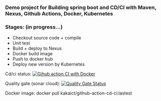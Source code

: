 ### Demo project for Building spring boot and CD/CI with Maven, Nexus, Github Actions, Docker, Kubernetes

### Stages: (in progress...) 
  * Checkout source code + compile
  * Unit test
  * Build + deploy to Nexus
  * Docker build image 
  * Push to docker hub
  * Deploy new version by Kubernetes

Cd/ci status:  [![Gihub action CI with Docker](https://github.com/quangkhai88/demo/actions/workflows/maven.yml/badge.svg?branch=master&event=push)](https://github.com/quangkhai88/demo/actions/workflows/maven.yml)

Quality gate (sonar cloud):  [![Quality Gate Status](https://sonarcloud.io/api/project_badges/measure?project=quangkhai88_demo&metric=alert_status)](https://sonarcloud.io/dashboard?id=quangkhai88_demo)

Docker image: docker pull kakaict/github-action-cd-ci:lastest

